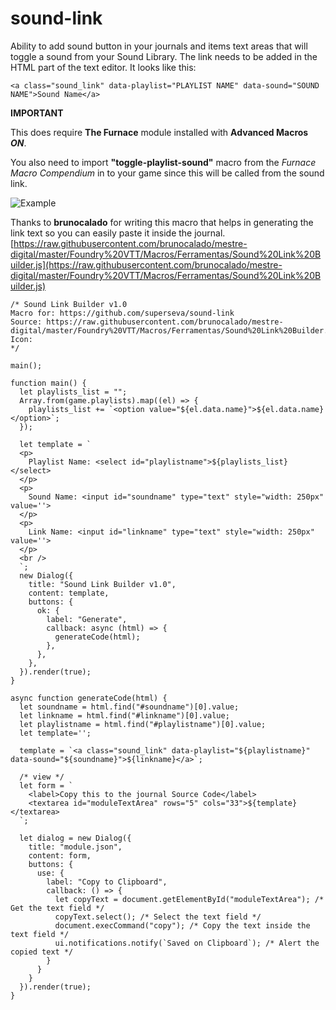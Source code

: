 # sound-link
Ability to add sound button in your journals and items text areas that will toggle a sound from your Sound Library.
The link needs to be added in the HTML part of the text editor. 
It looks like this:

```<a class="sound_link" data-playlist="PLAYLIST NAME" data-sound="SOUND NAME">Sound Name</a>```

**IMPORTANT**

This does require **The Furnace** module installed with **Advanced Macros *ON***.

You also need to import **"toggle-playlist-sound"** macro from the *Furnace Macro Compendium* in to your game since this will be called from the sound link.

![Example](https://raw.githubusercontent.com/superseva/sound-link/master/sound-link-example.jpg)

Thanks to **brunocalado** for writing this macro that helps in generating the link text so you can easily paste it inside the journal.
[https://raw.githubusercontent.com/brunocalado/mestre-digital/master/Foundry%20VTT/Macros/Ferramentas/Sound%20Link%20Builder.js](https://raw.githubusercontent.com/brunocalado/mestre-digital/master/Foundry%20VTT/Macros/Ferramentas/Sound%20Link%20Builder.js)

```
/* Sound Link Builder v1.0
Macro for: https://github.com/superseva/sound-link
Source: https://raw.githubusercontent.com/brunocalado/mestre-digital/master/Foundry%20VTT/Macros/Ferramentas/Sound%20Link%20Builder.js
Icon: 
*/

main();

function main() {
  let playlists_list = "";
  Array.from(game.playlists).map((el) => {
    playlists_list += `<option value="${el.data.name}">${el.data.name}</option>`;
  });
  
  let template = `  
  <p>    
    Playlist Name: <select id="playlistname">${playlists_list}</select>
  </p>
  <p>
    Sound Name: <input id="soundname" type="text" style="width: 250px" value=''>
  </p>
  <p>
    Link Name: <input id="linkname" type="text" style="width: 250px" value=''>
  </p>
  <br />
  `;
  new Dialog({
    title: "Sound Link Builder v1.0",
    content: template,
    buttons: {
      ok: {
        label: "Generate",
        callback: async (html) => {
          generateCode(html);
        },
      },
    },
  }).render(true);
}

async function generateCode(html) {  
  let soundname = html.find("#soundname")[0].value;
  let linkname = html.find("#linkname")[0].value;
  let playlistname = html.find("#playlistname")[0].value;
  let template='';  
  
  template = `<a class="sound_link" data-playlist="${playlistname}" data-sound="${soundname}">${linkname}</a>`;

  /* view */
  let form = `
    <label>Copy this to the journal Source Code</label>
    <textarea id="moduleTextArea" rows="5" cols="33">${template}</textarea>
  `;

  let dialog = new Dialog({
    title: "module.json",
    content: form,
    buttons: {
      use: {
        label: "Copy to Clipboard",
        callback: () => {
          let copyText = document.getElementById("moduleTextArea"); /* Get the text field */  
          copyText.select(); /* Select the text field */  
          document.execCommand("copy"); /* Copy the text inside the text field */  
          ui.notifications.notify(`Saved on Clipboard`); /* Alert the copied text */
        }
      }
    }
  }).render(true);
}
```

